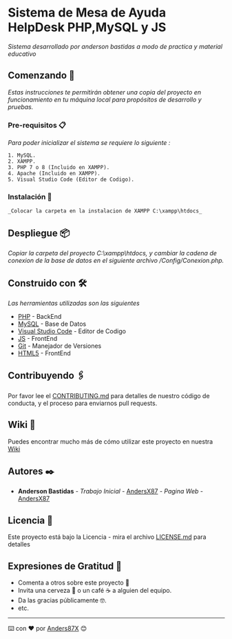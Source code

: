 # Sistema de Mesa de Ayuda HelpDesk PHP,MySQL y JS

_Sistema desarrollado por anderson bastidas a modo de practica y material educativo_

## Comenzando 🚀

_Estas instrucciones te permitirán obtener una copia del proyecto en funcionamiento en tu máquina local para propósitos de desarrollo y pruebas._

### Pre-requisitos 📋

_Para poder inicializar el sistema se requiere lo siguiente :_

```
1. MySQL.
2. XAMPP.
3. PHP 7 o 8 (Incluido en XAMPP).
4. Apache (Incluido en XAMPP).
5. Visual Studio Code (Editor de Codigo).
```

### Instalación 🔧
```
_Colocar la carpeta en la instalacion de XAMPP C:\xampp\htdocs_

```

## Despliegue 📦

_Copiar la carpeta del proyecto C:\xampp\htdocs, y cambiar la cadena de conexion de la base de datos en el siguiente archivo /Config/Conexion.php._

## Construido con 🛠️

_Las herramientas utilizadas son las siguientes_

* [PHP](http://www.php.net/) - BackEnd
* [MySQL](https://www.mysql.com/) - Base de Datos
* [Visual Studio Code](https://code.visualstudio.com/) - Editor de Codigo
* [JS](https://www.javascript.com/) - FrontEnd
* [Git](https://git-scm.com/) - Manejador de Versiones
* [HTML5](https://html5.org/) - FrontEnd

## Contribuyendo 🖇️

Por favor lee el [CONTRIBUTING.md](https://github.com/tu/proyecto/wiki) para detalles de nuestro código de conducta, y el proceso para enviarnos pull requests.

## Wiki 📖

Puedes encontrar mucho más de cómo utilizar este proyecto en nuestra [Wiki](https://github.com/tu/proyecto/wiki)

## Autores ✒️

* **Anderson Bastidas** - *Trabajo Inicial* - [AndersX87](https://github.com/Anders87x) - *Pagina Web* - [AndersX87](https://anders87x.github.io/)

## Licencia 📄

Este proyecto está bajo la Licencia - mira el archivo [LICENSE.md](LICENSE.md) para detalles

## Expresiones de Gratitud 🎁

* Comenta a otros sobre este proyecto 📢
* Invita una cerveza 🍺 o un café ☕ a alguien del equipo. 
* Da las gracias públicamente 🤓.
* etc.

---
⌨️ con ❤️ por [Anders87X](https://github.com/Anders87x) 😊
